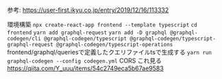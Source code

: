 参考: https://user-first.ikyu.co.jp/entry/2019/12/16/113332

環境構築
```npx create-react-app frontend --template typescript```
```cd frontend```
```yarn add graphql-request```
```yarn add -D graphql @graphql-codegen/cli @graphql-codegen/typescript @graphql-codegen/typescript-graphql-request @graphql-codegen/typescript-operations```
frontend/graphql/queriesで定義したクエリファイルtsで生成する
```yarn run graphql-codegen --config codegen.yml```
CORS これ見る
https://qiita.com/Y_uuu/items/54c2749eca5b67ae9583